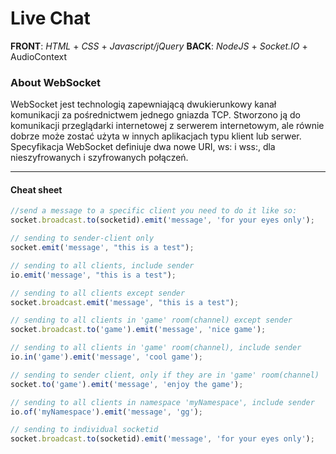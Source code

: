 # Live Chat

**FRONT**: *HTML* + *CSS* + *Javascript/jQuery*
**BACK**: *NodeJS* + *Socket.IO* + AudioContext

### About WebSocket

WebSocket jest technologią zapewniającą dwukierunkowy kanał komunikacji za pośrednictwem jednego gniazda TCP. Stworzono ją do komunikacji przeglądarki internetowej z serwerem internetowym, ale równie dobrze może zostać użyta w innych aplikacjach typu klient lub serwer. Specyfikacja WebSocket definiuje dwa nowe URI, ws: i wss:, dla nieszyfrowanych i szyfrowanych połączeń.

------------

#### Cheat sheet

```javascript
//send a message to a specific client you need to do it like so:
socket.broadcast.to(socketid).emit('message', 'for your eyes only');

// sending to sender-client only
socket.emit('message', "this is a test");

// sending to all clients, include sender
io.emit('message', "this is a test");

// sending to all clients except sender
socket.broadcast.emit('message', "this is a test");

// sending to all clients in 'game' room(channel) except sender
socket.broadcast.to('game').emit('message', 'nice game');

// sending to all clients in 'game' room(channel), include sender
io.in('game').emit('message', 'cool game');

// sending to sender client, only if they are in 'game' room(channel)
socket.to('game').emit('message', 'enjoy the game');

// sending to all clients in namespace 'myNamespace', include sender
io.of('myNamespace').emit('message', 'gg');

// sending to individual socketid
socket.broadcast.to(socketid).emit('message', 'for your eyes only');
```

